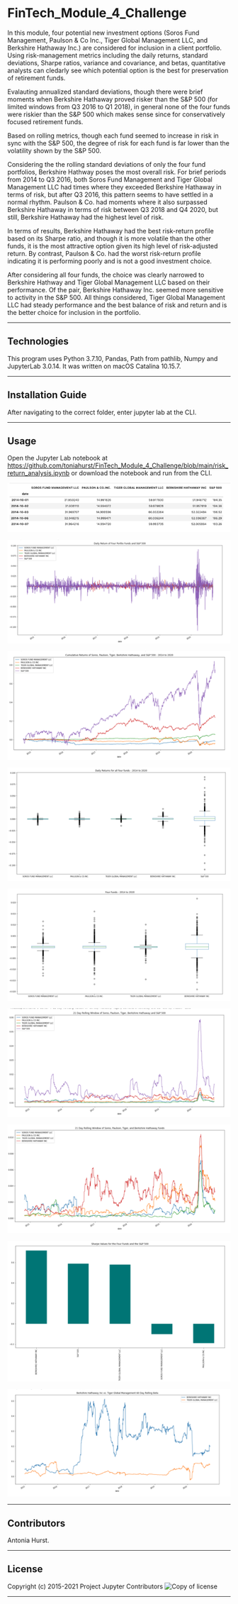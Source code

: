 # FinTech_Module_4_Challenge

In this module, four potential new investment options (Soros Fund Management, Paulson & Co Inc., Tiger Global Management LLC, and Berkshire Hathaway Inc.) are considered for inclusion in a client portfolio. Using risk-management metrics including the daily returns, standard deviations, Sharpe ratios, variance and covariance, and betas, quantitative analysts can cledarly see which potential option is the best for preservation of retirement funds.

Evalauting annualized standard deviations, though there were brief moments when Berkshire Hathaway proved risker than the S&P 500 (for limited windows from Q3 2016 to Q1 2018), in general none of the four funds were riskier than the S&P 500 which makes sense since for conservatively focused retirement funds. 

Based on rolling metrics, though each fund seemed to increase in risk in sync with the S&P 500, the degree of risk for each fund is far lower than the volatility shown by the S&P 500.

Considering the the rolling standard deviations of only the four fund portfolios, Berkshire Hathway poses the most overall risk. For brief periods from 2014 to Q3 2016, both Soros Fund Management and Tiger Global Management LLC had times where they exceeded Berkshire Hathaway in terms of risk, but after Q3 2016, this pattern seems to have settled in a normal rhythm. Paulson & Co. had moments where it also surpassed Berkshire Hathaway in terms of risk between Q3 2018 and Q4 2020, but still, Berkshire Hathaway had the highest level of risk.

In terms of results, Berkshire Hathaway had the best risk-return profile based on its Sharpe ratio, and though it is more volatile than the other funds, it is the most attractive option given its high level of risk-adjusted return. By contrast, Paulson & Co. had the worst risk-return profile indicating it is performing poorly and is not a good investment choice.

After considering all four funds, the choice was clearly narrowed to Berkshire Hathway and Tiger Global Management LLC based on their performance. Of the pair, Berkshire Hathaway Inc. seemed more sensitive to activity in the S&P 500. All things considered, Tiger Global Management LLC had steady performance and the best balance of risk and return and is the better choice for inclusion in the portfolio.

---


## Technologies

This program uses Python 3.7.10, Pandas, Path from pathlib, Numpy and JupyterLab 3.0.14. It was written on macOS Catalina 10.15.7.

---

## Installation Guide

After navigating to the correct folder, enter jupyter lab at the CLI.

---

## Usage

Open the Jupyter Lab notebook at https://github.com/toniahurst/FinTech_Module_4_Challenge/blob/main/risk_return_analysis.ipynb or download the notebook and run from the CLI.

![alt text](https://github.com/toniahurst/FinTech_Module_4_Challenge/blob/main/images/Fig_1.png)

![alt text](https://github.com/toniahurst/FinTech_Module_4_Challenge/blob/main/images/Fig_2.png)

![alt text](https://github.com/toniahurst/FinTech_Module_4_Challenge/blob/main/images/Fig_3.png)

![alt text](https://github.com/toniahurst/FinTech_Module_4_Challenge/blob/main/images/Fig_4.png)

![alt text](https://github.com/toniahurst/FinTech_Module_4_Challenge/blob/main/images/Fig_5.png)

![alt text](https://github.com/toniahurst/FinTech_Module_4_Challenge/blob/main/images/Fig_6.png)

![alt text](https://github.com/toniahurst/FinTech_Module_4_Challenge/blob/main/images/Fig_7.png)

![alt text](https://github.com/toniahurst/FinTech_Module_4_Challenge/blob/main/images/Fig_8.png)

![alt text](https://github.com/toniahurst/FinTech_Module_4_Challenge/blob/main/images/Fig_9.png)

---

## Contributors

Antonia Hurst.

---

## License
Copyright (c) 2015-2021 Project Jupyter Contributors
![Copy of license](https://github.com/jupyterlab/jupyterlab/blob/master/LICENSE)

---
